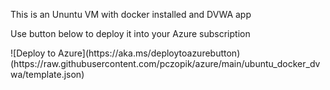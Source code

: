 This is an Ununtu VM with docker installed and DVWA app
<p></p>
Use button below to deploy it into your Azure subscription
<p></p>
![Deploy to Azure](https://aka.ms/deploytoazurebutton)(https://raw.githubusercontent.com/pczopik/azure/main/ubuntu_docker_dvwa/template.json)
  
